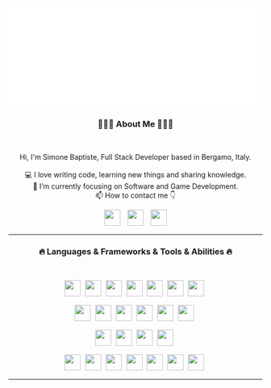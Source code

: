 ![Typing SVG](https://github.com/Silimim/Silimim/blob/main/assets/silimim_small.gif)

###
<h3 align="center">👨🏽‍💻 About Me 👨🏽‍💻</h3><br>
<p align="center">
  Hi, I'm Simone Baptiste, Full Stack Developer based in Bergamo, Italy.
  <br>
  <br>
  💻 I love writing code, learning new things and sharing knowledge.
  <br>
  🎯 I’m currently focusing on Software and Game Development. 
  <br>
  📫 How to contact me 👇
</p>
<p align="center">
<a style="margin-right: 10px" href="https://www.linkedin.com/in/simone-baptiste-5b5668199/"><img height="32" width="32" src="https://cdn.simpleicons.org/linkedin" /></a>
<a style="margin-right: 10px" href="https://www.instagram.com/simone_baptiste/"><img height="32" width="32" src="https://cdn.simpleicons.org/instagram" /></a>
<a href="mailto:baptistesimone19@gmail.com"><img height="32" width="32" src="https://cdn.simpleicons.org/gmail" /></a>
</p>
<hr>
<h3 align="center">🔥 Languages & Frameworks & Tools & Abilities 🔥</h3><br>
<p align="center">
<img style="margin-right: 5px" height="32" width="32" src="https://cdn.simpleicons.org/javascript" />
<img style="margin-right: 5px" height="32" width="32" src="https://cdn.simpleicons.org/typescript" />
<img style="margin-right: 5px" height="32" width="32" src="https://cdn.simpleicons.org/html5" />
<img style="margin-right: 5px" height="32" width="32" src="https://cdn.simpleicons.org/css3" />
<img style="margin-right: 5px" height="32" width="32" src="https://cdn.simpleicons.org/dart" />
<img style="margin-right: 5px" height="32" width="32" src="https://cdn.simpleicons.org/python" />
<img style="margin-right: 5px" height="32" width="32" src="https://cdn.simpleicons.org/csharp" />
</p>
<p align="center">
<img style="margin-right: 5px" height="32" width="32" src="https://cdn.simpleicons.org/angular" />
<img style="margin-right: 5px" height="32" width="32" src="https://cdn.simpleicons.org/react" />
<img style="margin-right: 5px" height="32" width="32" src="https://cdn.simpleicons.org/flutter" />
<img style="margin-right: 5px" height="32" width="32" src="https://cdn.simpleicons.org/springboot" />
<img style="margin-right: 5px" height="32" width="32" src="https://cdn.simpleicons.org/unity" />
<img style="margin-right: 5px" height="32" width="32" src="https://cdn.simpleicons.org/godotengine" />
</p>
<p align="center">
<img style="margin-right: 5px" height="32" width="32" src="https://cdn.simpleicons.org/mysql" />
<img style="margin-right: 5px" height="32" width="32" src="https://cdn.simpleicons.org/sqlite" />
<img style="margin-right: 5px" height="32" width="32" src="https://cdn.simpleicons.org/mongodb" />
<img style="margin-right: 5px" height="32" width="32" src="https://cdn.simpleicons.org/docker" />
</p>
<p align="center">
<img style="margin-right: 5px" height="32" width="32" src="https://cdn.simpleicons.org/git" />
<img style="margin-right: 5px" height="32" width="32" src="https://cdn.simpleicons.org/github" />
<img style="margin-right: 5px" height="32" width="32" src="https://cdn.simpleicons.org/intellijidea" />
<img style="margin-right: 5px" height="32" width="32" src="https://cdn.simpleicons.org/visualstudiocode" />
<img style="margin-right: 5px" height="32" width="32" src="https://cdn.simpleicons.org/adobephotoshop" />
<img style="margin-right: 5px" height="32" width="32" src="https://cdn.simpleicons.org/adobeillustrator" />
<img style="margin-right: 5px" height="32" width="32" src="https://cdn.simpleicons.org/figma" />
</p>
<hr>

<!--START_SECTION:waka-->
<!--END_SECTION:waka-->